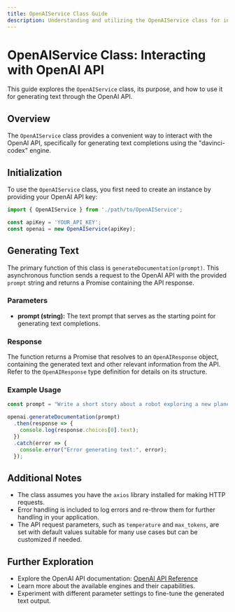 ```yaml
---
title: OpenAIService Class Guide
description: Understanding and utilizing the OpenAIService class for interacting with the OpenAI API.
---
```


# OpenAIService Class: Interacting with OpenAI API

This guide explores the `OpenAIService` class, its purpose, and how to use it for generating text through the OpenAI API.

## Overview

The `OpenAIService` class provides a convenient way to interact with the OpenAI API, specifically for generating text completions using the "davinci-codex" engine. 

## Initialization

To use the `OpenAIService` class, you first need to create an instance by providing your OpenAI API key:

```javascript
import { OpenAIService } from './path/to/OpenAIService';

const apiKey = 'YOUR_API_KEY';
const openai = new OpenAIService(apiKey);
```

## Generating Text

The primary function of this class is `generateDocumentation(prompt)`. This asynchronous function sends a request to the OpenAI API with the provided `prompt` string and returns a Promise containing the API response.

### Parameters

* **prompt (string):** The text prompt that serves as the starting point for generating text completions.

### Response

The function returns a Promise that resolves to an `OpenAIResponse` object, containing the generated text and other relevant information from the API. Refer to the `OpenAIResponse` type definition for details on its structure. 

### Example Usage

```javascript
const prompt = "Write a short story about a robot exploring a new planet.";

openai.generateDocumentation(prompt)
  .then(response => {
    console.log(response.choices[0].text);
  })
  .catch(error => {
    console.error("Error generating text:", error);
  });
```

## Additional Notes

* The class assumes you have the `axios` library installed for making HTTP requests.
* Error handling is included to log errors and re-throw them for further handling in your application.
* The API request parameters, such as `temperature` and `max_tokens`, are set with default values suitable for many use cases but can be customized if needed. 

## Further Exploration

* Explore the OpenAI API documentation: [OpenAI API Reference](https://beta.openai.com/docs/api-reference)
* Learn more about the available engines and their capabilities.
* Experiment with different parameter settings to fine-tune the generated text output. 
